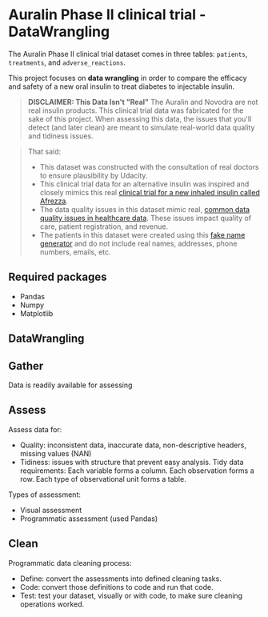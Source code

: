 # Auralin Phase II clinical trial - DataWrangling

The Auralin Phase II clinical trial dataset comes in three tables: `patients`, `treatments`, and `adverse_reactions`. 

This project focuses on **data wrangling** in order to compare the efficacy and safety of a new oral insulin to treat diabetes to injectable insulin. 

> **DISCLAIMER: This Data Isn't "Real"**
The Auralin and Novodra are not real insulin products. This clinical trial data was fabricated for the sake of this project. When assessing this data, the issues that you'll detect (and later clean) are meant to simulate real-world data quality and tidiness issues.

> That said:
> - This dataset was constructed with the consultation of real doctors to ensure plausibility by Udacity.
> - This clinical trial data for an alternative insulin was inspired and closely mimics this real [clinical trial for a new inhaled insulin called Afrezza](https://care.diabetesjournals.org/content/38/12/2266.long).
> - The data quality issues in this dataset mimic real, [common data quality issues in healthcare data](http://media.hypersites.com/clients/1446/filemanager/Articles/DocCenter_Problem_with_data.pdf). These issues impact quality of care, patient registration, and revenue.
> - The patients in this dataset were created using this [fake name generator](https://www.fakenamegenerator.com/order.php) and do not include real names, addresses, phone numbers, emails, etc.


## Required packages
- Pandas
- Numpy
- Matplotlib

## DataWrangling

## Gather
Data is readily available for assessing 

## Assess
Assess data for:
- Quality: inconsistent data, inaccurate data, non-descriptive headers, missing values (NAN)
- Tidiness: issues with structure that prevent easy analysis. Tidy data requirements: Each variable forms a column. Each observation forms a row. Each type of observational unit forms a table.

Types of assessment:
- Visual assessment
- Programmatic assessment (used Pandas)

## Clean
Programmatic data cleaning process:
- Define: convert the assessments into defined cleaning tasks.
- Code: convert those definitions to code and run that code.
- Test: test your dataset, visually or with code, to make sure cleaning operations worked.